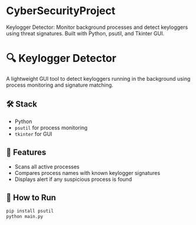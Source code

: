 # CyberSecurityProject
Keylogger Detector: Monitor background processes and detect keyloggers using threat signatures. Built with Python, psutil, and Tkinter GUI.
# 🔍 Keylogger Detector

A lightweight GUI tool to detect keyloggers running in the background using process monitoring and signature matching.

## 🛠 Stack
- Python
- `psutil` for process monitoring
- `tkinter` for GUI

## 🚀 Features
- Scans all active processes
- Compares process names with known keylogger signatures
- Displays alert if any suspicious process is found

## 🧪 How to Run
```bash
pip install psutil
python main.py
